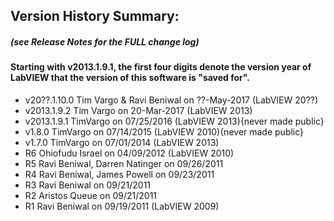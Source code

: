 ## Version History Summary:  
##### (see Release Notes for the FULL change log)  

#### Starting with v2013.1.9.1, the first four digits denote the version year of LabVIEW that the version of this software is "saved for".  

+ v20??.1.10.0 Tim Vargo & Ravi Beniwal on ??-May-2017 (LabVIEW 20??)
+ v2013.1.9.2 Tim Vargo on 20-Mar-2017 (LabVIEW 2013)
+ v2013.1.9.1 TimVargo on 07/25/2016 (LabVIEW 2013){never made public}
+ v1.8.0 TimVargo on 07/14/2015 (LabVIEW 2010){never made public}
+ v1.7.0 TimVargo on 07/01/2014 (LabVIEW 2013)
+ R6 Ohiofudu Israel on 04/09/2012 (LabVIEW 2010)
+ R5 Ravi Beniwal, Darren Natinger on 09/26/2011
+ R4 Ravi Beniwal, James Powell on 09/23/2011
+ R3 Ravi Beniwal on 09/21/2011
+ R2 Aristos Queue on 09/21/2011
+ R1 Ravi Beniwal on 09/19/2011 (LabVIEW 2009)
